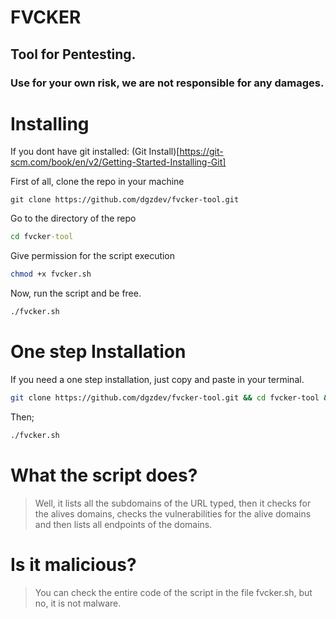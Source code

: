 # FVCKER
## Tool for Pentesting.
### Use for your own risk, we are not responsible for any damages.

# Installing
If you dont have git installed:
(Git Install)[https://git-scm.com/book/en/v2/Getting-Started-Installing-Git]

First of all, clone the repo in your machine
```git
git clone https://github.com/dgzdev/fvcker-tool.git
```
Go to the directory of the repo
```cmd
cd fvcker-tool
```
Give permission for the script execution
```sh
chmod +x fvcker.sh
```
Now, run the script and be free.
```sh
./fvcker.sh
```
# One step Installation
If you need a one step installation, just copy and paste in your terminal.
```sh
git clone https://github.com/dgzdev/fvcker-tool.git && cd fvcker-tool && chmod +x fvcker.sh
```
Then;
```sh
./fvcker.sh
```
# What the script does?
> Well, it lists all the subdomains of the URL typed, then it checks for the alives domains, checks the vulnerabilities for the alive domains and then lists all endpoints of the domains.
# Is it malicious?
> You can check the entire code of the script in the file fvcker.sh, but no, it is not malware.